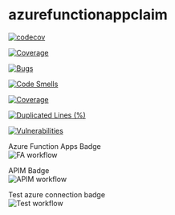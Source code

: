 # azurefunctionappclaim

[![codecov](https://codecov.io/gh/valbengalon/AzureFunctionsGithubActions/branch/main/graph/badge.svg?token=IRVHOUOX4Z)](https://codecov.io/gh/valbengalon/AzureFunctionsGithubActions)

[![Coverage](https://raw.githubusercontent.com/valbengalon/azurefunctionappclaim/main/coverage/badge_linecoverage.svg)](https://htmlpreview.github.io/?https://raw.githubusercontent.com/valbengalon/azurefunctionappclaim/main/coverage/index.html)

[![Bugs](https://sonarcloud.io/api/project_badges/measure?project=valbengalon_azurefunctionappclaim&metric=bugs)](https://sonarcloud.io/summary/new_code?id=valbengalon_azurefunctionappclaim)

[![Code Smells](https://sonarcloud.io/api/project_badges/measure?project=valbengalon_azurefunctionappclaim&metric=code_smells)](https://sonarcloud.io/summary/new_code?id=valbengalon_azurefunctionappclaim)

[![Coverage](https://sonarcloud.io/api/project_badges/measure?project=valbengalon_azurefunctionappclaim&metric=coverage)](https://sonarcloud.io/summary/new_code?id=valbengalon_azurefunctionappclaim)

[![Duplicated Lines (%)](https://sonarcloud.io/api/project_badges/measure?project=valbengalon_azurefunctionappclaim&metric=duplicated_lines_density)](https://sonarcloud.io/summary/new_code?id=valbengalon_azurefunctionappclaim)

[![Vulnerabilities](https://sonarcloud.io/api/project_badges/measure?project=valbengalon_azurefunctionappclaim&metric=vulnerabilities)](https://sonarcloud.io/summary/new_code?id=valbengalon_azurefunctionappclaim)

Azure Function Apps Badge <br>
![FA workflow](https://github.com/valbengalon/azurefunctionappclaim/actions/workflows/GitActions-FA.yml/badge.svg)

APIM Badge <br>
![APIM workflow](https://github.com/valbengalon/azurefunctionappclaim/actions/workflows/GitActions-APIM.yml/badge.svg)

Test azure connection badge <br>
![Test workflow](https://github.com/valbengalon/azurefunctionappclaim/actions/workflows/GitActions-TestAzureLogin.yml/badge.svg)
